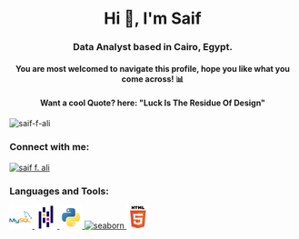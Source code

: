 
<h1 align="center">Hi 👋, I'm Saif</h1>
<h3 align="center">Data Analyst based in Cairo, Egypt.</h3>
<h4 align="center">You are most welcomed to navigate this profile, hope you like what you come across! 📊</h4>
<h4 align="center">Want a cool Quote? here: "Luck Is The Residue Of Design"</h4>
<p align="left"> <img src="https://komarev.com/ghpvc/?username=saif-f-ali&label=Profile%20views&color=0e75b6&style=flat" alt="saif-f-ali" /> </p>

<h3 align="left">Connect with me:</h3>
<p align="left">
<a href="https://linkedin.com/in/saif f. ali" target="blank"><img align="center" src="https://raw.githubusercontent.com/rahuldkjain/github-profile-readme-generator/master/src/images/icons/Social/linked-in-alt.svg" alt="saif f. ali" height="30" width="40" /></a>
</p>

<h3 align="left">Languages and Tools:</h3>
<p align="left"> <a href="https://www.mysql.com/" target="_blank" rel="noreferrer"> <img src="https://raw.githubusercontent.com/devicons/devicon/master/icons/mysql/mysql-original-wordmark.svg" alt="mysql" width="40" height="40"/> </a> <a href="https://pandas.pydata.org/" target="_blank" rel="noreferrer"> <img src="https://raw.githubusercontent.com/devicons/devicon/2ae2a900d2f041da66e950e4d48052658d850630/icons/pandas/pandas-original.svg" alt="pandas" width="40" height="40"/> </a> <a href="https://www.python.org" target="_blank" rel="noreferrer"> <img src="https://raw.githubusercontent.com/devicons/devicon/master/icons/python/python-original.svg" alt="python" width="40" height="40"/> </a> <a href="https://seaborn.pydata.org/" target="_blank" rel="noreferrer"> <img src="https://seaborn.pydata.org/_images/logo-mark-lightbg.svg" alt="seaborn" width="40" height="40"/> </a> <a href="https://www.w3.org/html/" target="_blank" rel="noreferrer"> <img src="https://raw.githubusercontent.com/devicons/devicon/master/icons/html5/html5-original-wordmark.svg" alt="html5" width="40" height="40"/> </a> </p>
